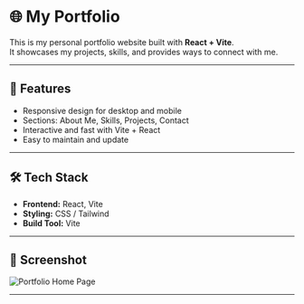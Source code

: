 # 🌐 My Portfolio

This is my personal portfolio website built with **React + Vite**.  
It showcases my projects, skills, and provides ways to connect with me.

---

## 🚀 Features
- Responsive design for desktop and mobile
- Sections: About Me, Skills, Projects, Contact
- Interactive and fast with Vite + React
- Easy to maintain and update

---

## 🛠️ Tech Stack
- **Frontend:** React, Vite
- **Styling:** CSS / Tailwind 
- **Build Tool:** Vite

---

## 📸 Screenshot

![Portfolio Home Page](./portfolio-homepage)

---

